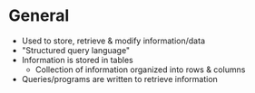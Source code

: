 # General
- Used to store, retrieve & modify information/data
- "Structured query language"
- Information is stored in tables
	- Collection of information organized into rows & columns
- Queries/programs are written to retrieve information